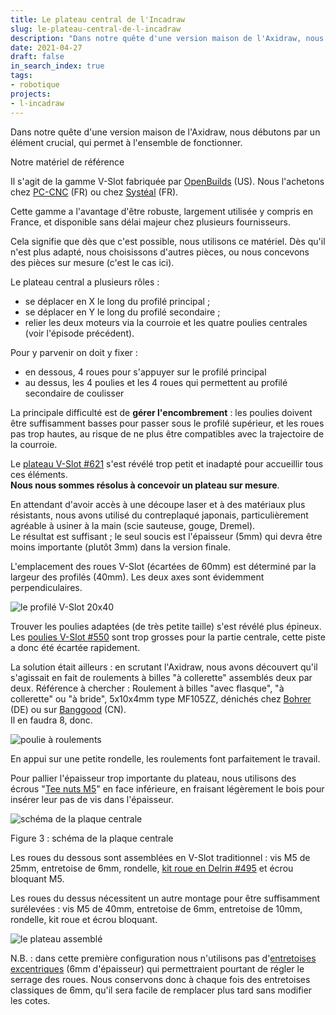```yaml
---
title: Le plateau central de l'Incadraw
slug: le-plateau-central-de-l-incadraw
description: "Dans notre quête d'une version maison de l'Axidraw, nous débutons par un élément crucial, qui permet à l'ensemble de fonctionner."
date: 2021-04-27
draft: false
in_search_index: true
tags:
- robotique
projects:
- l-incadraw
---
```


Dans notre quête d'une version maison de l'Axidraw, nous débutons par un élément crucial, qui permet à l'ensemble de fonctionner.

Notre matériel de référence

Il s'agit de la gamme V-Slot fabriquée par [OpenBuilds](https://openbuildspartstore.com/) (US). Nous l'achetons chez [PC-CNC](https://pccnc-shop.fr/) (FR) ou chez [Systéal](https://www.systeal.com/) (FR).

Cette gamme a l'avantage d'être robuste, largement utilisée y compris en France, et disponible sans délai majeur chez plusieurs fournisseurs.

Cela signifie que dès que c'est possible, nous utilisons ce matériel. Dès qu'il n'est plus adapté, nous choisissons d'autres pièces, ou nous concevons des pièces sur mesure (c'est le cas ici).

Le plateau central a plusieurs rôles :

-   se déplacer en X le long du profilé principal ;
-   se déplacer en Y le long du profilé secondaire ;
-   relier les deux moteurs via la courroie et les quatre poulies centrales (voir l'épisode précédent).

Pour y parvenir on doit y fixer :

-   en dessous, 4 roues pour s'appuyer sur le profilé principal
-   au dessus, les 4 poulies et les 4 roues qui permettent au profilé secondaire de coulisser

La principale difficulté est de **gérer l'encombrement** : les poulies doivent être suffisamment basses pour passer sous le profilé supérieur, et les roues pas trop hautes, au risque de ne plus être compatibles avec la trajectoire de la courroie.

Le [plateau V-Slot #621](https://openbuildspartstore.com/v-slot-gantry-plate-universal/) s'est révélé trop petit et inadapté pour accueillir tous ces éléments.  
**Nous nous sommes résolus à concevoir un plateau sur mesure**.

En attendant d'avoir accès à une découpe laser et à des matériaux plus résistants, nous avons utilisé du contreplaqué japonais, particulièrement agréable à usiner à la main (scie sauteuse, gouge, Dremel).  
Le résultat est suffisant ; le seul soucis est l'épaisseur (5mm) qui devra être moins importante (plutôt 3mm) dans la version finale.

L'emplacement des roues V-Slot (écartées de 60mm) est déterminé par la largeur des profilés (40mm). Les deux axes sont évidemment perpendiculaires.

![le profilé V-Slot 20x40](profile-vslot.jpg "Profilé V-Slot")

Trouver les poulies adaptées (de très petite taille) s'est révélé plus épineux. Les [poulies V-Slot #550](https://openbuildspartstore.com/smooth-idler-pulley-kit/) sont trop grosses pour la partie centrale, cette piste a donc été écartée rapidement.

La solution était ailleurs : en scrutant l'Axidraw, nous avons découvert qu'il s'agissait en fait de roulements à billes "à collerette" assemblés deux par deux. Référence à chercher : Roulement à billes "avec flasque", "à collerette" ou "à bride", 5x10x4mm type MF105ZZ, dénichés chez [Bohrer](https://www.bohrer-onlineshop.de/) (DE) ou sur [Banggood](https://www.banggood.com/) (CN).  
Il en faudra 8, donc.

![poulie à roulements](poulie.jpg "Poulie à roulements")

En appui sur une petite rondelle, les roulements font parfaitement le travail.

Pour pallier l'épaisseur trop importante du plateau, nous utilisons des écrous "[Tee nuts M5](https://openbuildspartstore.com/tee-nuts-m5-10-pack/)" en face inférieure, en fraisant légèrement le bois pour insérer leur pas de vis dans l'épaisseur.

![schéma de la plaque centrale](incadraw_mainplate.png "Schéma plaque centrale")

Figure 3 : schéma de la plaque centrale

Les roues du dessous sont assemblées en V-Slot traditionnel : vis M5 de 25mm, entretoise de 6mm, rondelle, [kit roue en Delrin #495](https://openbuildspartstore.com/delrin-mini-v-wheel-kit/) et écrou bloquant M5.

Les roues du dessus nécessitent un autre montage pour être suffisamment surélevées : vis M5 de 40mm, entretoise de 6mm, entretoise de 10mm, rondelle, kit roue et écrou bloquant.

![le plateau assemblé](plateau.jpg "Plateau assemblé")

N.B. : dans cette première configuration nous n'utilisons pas d'[entretoises excentriques](https://openbuildspartstore.com/eccentric-spacer/) (6mm d'épaisseur) qui permettraient pourtant de régler le serrage des roues. Nous conservons donc à chaque fois des entretoises classiques de 6mm, qu'il sera facile de remplacer plus tard sans modifier les cotes.
